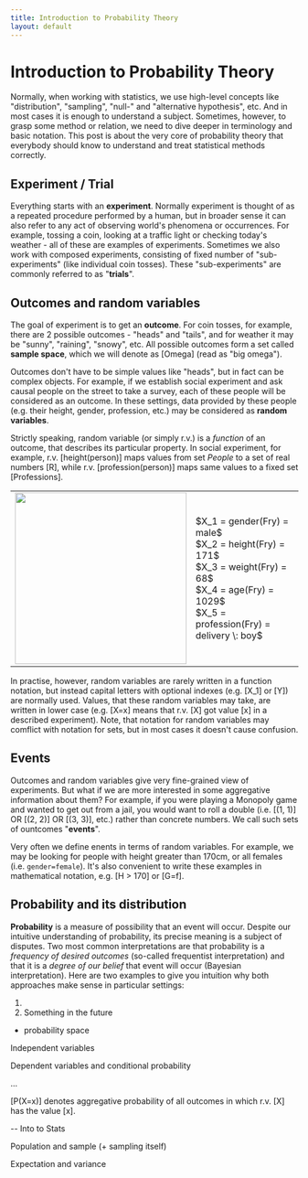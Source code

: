 ```yaml
---
title: Introduction to Probability Theory
layout: default
---
```


# Introduction to Probability Theory

Normally, when working with statistics, we use high-level concepts like "distribution", "sampling", "null-" and "alternative hypothesis", etc. And in most cases it is enough to understand a subject. Sometimes, however, to grasp some method or relation, we need to dive deeper in terminology and basic notation. This post is about the very core of probability theory that everybody should know to understand and treat statistical methods correctly.

## Experiment / Trial

Everything starts with an **experiment**. Normally experiment is thought of as a repeated procedure performed by a human, but in broader sense it can also refer to any act of observing world's phenomena or occurrences. For example, tossing a coin, looking at a traffic light or checking today's weather - all of these are examples of experiments. Sometimes we also work with composed experiments, consisting of fixed number of "sub-experiments" (like individual coin tosses). These "sub-experiments" are commonly referred to as "**trials**".

## Outcomes and random variables

The goal of experiment is to get an **outcome**. For coin tosses, for example, there are 2 possible outcomes - "heads" and "tails", and for weather it may be "sunny", "raining", "snowy", etc. All possible outcomes form a set called **sample space**, which we will denote as [Omega] (read as "big omega"). 

Outcomes don't have to be simple values like "heads", but in fact can be complex objects. For example, if we establish social experiment and ask causal people on the street to take a survey, each of these people will be considered as an outcome. In these settings, data provided by these people (e.g. their height, gender, profession, etc.) may be considered as **random variables**. 

Strictly speaking, random variable (or simply r.v.) is a _function_ of an outcome, that describes its particular property. In social experiment, for example, r.v. [height(person)] maps values from set $People$ to a set of real numbers [R], while r.v. [profession(person)] maps same values to a fixed set [Professions]. 

<table align="center">
  <tr>
    <td><img src="{{ site.url }}/assets/fry.gif" style="height:300px"></td>
    <td>
      $X_1 = gender(Fry) = male$<br/>
      $X_2 = height(Fry) = 171$<br/>
      $X_3 = weight(Fry) = 68$<br/>
      $X_4 = age(Fry) = 1029$<br/>
      $X_5 = profession(Fry) = delivery \: boy$<br/>
    </td>
  </tr>
</table>

In practise, however, random variables are rarely written in a function notation, but instead capital letters with optional indexes (e.g. [X_1] or [Y]) are normally used. Values, that these random variables may take, are written in lower case (e.g. [X=x] means that r.v. [X] got value [x] in a described experiment). 
Note, that notation for random variables may comflict with notation for sets, but in most cases it doesn't cause confusion. 

## Events

Outcomes and random variables give very fine-grained view of experiments. But what if we are more interested in some aggregative information about them? For example, if you were playing a Monopoly game and wanted to get out from a jail, you would want to roll a double (i.e. [(1, 1)] OR [(2, 2)] OR [(3, 3)], etc.) rather than concrete numbers. We call such sets of ountcomes "**events**". 

Very often we define enents in terms of random variables. For example, we may be looking for people with height greater than 170cm, or all females (i.e. `gender=female`). It's also convenient to write these examples in mathematical notation, e.g. [H > 170] or [G=f].


## Probability and its distribution

**Probability** is a measure of possibility that an event will occur. Despite our intuitive understanding of probability, its precise meaning is a subject of disputes. Two most common interpretations are that probability is a _frequency of desired outcomes_ (so-called frequentist interpretation) and that it is a _degree of our belief_ that event will occur (Bayesian interpretation). Here are two examples to give you intuition why both approaches make sense in particular settings: 

 1. 
 2. Something in the future 




- probability space

Independent variables

Dependent variables and conditional probability

... 

[P(X=x)] denotes aggregative probability of all outcomes in which r.v. [X] has the value [x]. 



-- Into to Stats

Population and sample (+ sampling itself)

Expectation and variance





[1]: http://monopoly.wikia.com/wiki/Jail